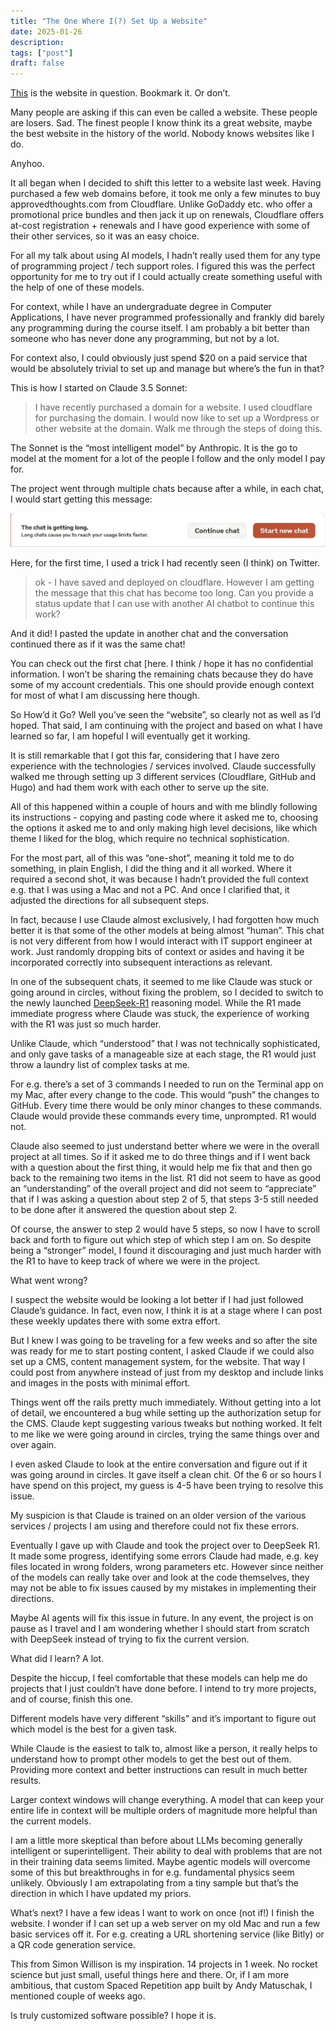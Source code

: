 ```yaml
---
title: "The One Where I(?) Set Up a Website"
date: 2025-01-26
description: 
tags: ["post"]
draft: false
---
```


[This](https://approvedthoughts.com/) is the website in question. Bookmark it. Or don’t.

Many people are asking if this can even be called a website. These people are losers. Sad. The finest people I know think its a great website, maybe the best website in the history of the world. Nobody knows websites like I do.

Anyhoo.

It all began when I decided to shift this letter to a website last week. Having purchased a few web domains before, it took me only a few minutes to buy approvedthoughts.com from Cloudflare. Unlike GoDaddy etc. who offer a promotional price bundles and then jack it up on renewals, Cloudflare offers at-cost registration + renewals and I have good experience with some of their other services, so it was an easy choice.

For all my talk about using AI models, I hadn’t really used them for any type of programming project / tech support roles. I figured this was the perfect opportunity for me to try out if I could actually create something useful with the help of one of these models.

For context, while I have an undergraduate degree in Computer Applications, I have never programmed professionally and frankly did barely any programming during the course itself. I am probably a bit better than someone who has never done any programming, but not by a lot.

For context also, I could obviously just spend $20 on a paid service that would be absolutely trivial to set up and manage but where’s the fun in that?

This is how I started on Claude 3.5 Sonnet:

> I have recently purchased a domain for a website. I used cloudflare for purchasing the domain. I would now like to set up a Wordpress or other website at the domain. Walk me through the steps of doing this.

The Sonnet is the “most intelligent model” by Anthropic. It is the go to model at the moment for a lot of the people I follow and the only model I pay for.

The project went through multiple chats because after a while, in each chat, I would start getting this message:

![This chat is getting long.](assets/images/2025/Jan/image.png)

Here, for the first time, I used a trick I had recently seen (I think) on Twitter.

> ok - I have saved and deployed on cloudflare. However I am getting the message that this chat has become too long. Can you provide a status update that I can use with another AI chatbot to continue this work?

And it did! I pasted the update in another chat and the conversation continued there as if it was the same chat!

You can check out the first chat [here[](https://claude.ai/chat/1fd15f60-b8cb-49b1-835f-7c339e83aefb). I think / hope it has no confidential information. I won’t be sharing the remaining chats because they do have some of my account credentials. This one should provide enough context for most of what I am discussing here though.

So How’d it Go?
Well you’ve seen the “website”, so clearly not as well as I’d hoped. That said, I am continuing with the project and based on what I have learned so far, I am hopeful I will eventually get it working.

It is still remarkable that I got this far, considering that I have zero experience with the technologies / services involved. Claude successfully walked me through setting up 3 different services (Cloudflare, GitHub and Hugo) and had them work with each other to serve up the site.

All of this happened within a couple of hours and with me blindly following its instructions - copying and pasting code where it asked me to, choosing the options it asked me to and only making high level decisions, like which theme I liked for the blog, which require no technical sophistication.

For the most part, all of this was “one-shot”, meaning it told me to do something, in plain English, I did the thing and it all worked. Where it required a second shot, it was because I hadn’t provided the full context e.g. that I was using a Mac and not a PC. And once I clarified that, it adjusted the directions for all subsequent steps.

In fact, because I use Claude almost exclusively, I had forgotten how much better it is that some of the other models at being almost “human”. This chat is not very different from how I would interact with IT support engineer at work. Just randomly dropping bits of context or asides and having it be incorporated correctly into subsequent interactions as relevant.

In one of the subsequent chats, it seemed to me like Claude was stuck or going around in circles, without fixing the problem, so I decided to switch to the newly launched [DeepSeek-R1](https://chat.deepseek.com/) reasoning model. While the R1 made immediate progress where Claude was stuck, the experience of working with the R1 was just so much harder.

Unlike Claude, which “understood” that I was not technically sophisticated, and only gave tasks of a manageable size at each stage, the R1 would just throw a laundry list of complex tasks at me.

For e.g. there’s a set of 3 commands I needed to run on the Terminal app on my Mac, after every change to the code. This would “push” the changes to GitHub. Every time there would be only minor changes to these commands. Claude would provide these commands every time, unprompted. R1 would not.

Claude also seemed to just understand better where we were in the overall project at all times. So if it asked me to do three things and if I went back with a question about the first thing, it would help me fix that and then go back to the remaining two items in the list. R1 did not seem to have as good an “understanding” of the overall project and did not seem to “appreciate” that if I was asking a question about step 2 of 5, that steps 3-5 still needed to be done after it answered the question about step 2.

Of course, the answer to step 2 would have 5 steps, so now I have to scroll back and forth to figure out which step of which step I am on. So despite being a “stronger” model, I found it discouraging and just much harder with the R1 to have to keep track of where we were in the project.

What went wrong?

I suspect the website would be looking a lot better if I had just followed Claude’s guidance. In fact, even now, I think it is at a stage where I can post these weekly updates there with some extra effort.

But I knew I was going to be traveling for a few weeks and so after the site was ready for me to start posting content, I asked Claude if we could also set up a CMS, content management system, for the website. That way I could post from anywhere instead of just from my desktop and include links and images in the posts with minimal effort.

Things went off the rails pretty much immediately. Without getting into a lot of detail, we encountered a bug while setting up the authorization setup for the CMS. Claude kept suggesting various tweaks but nothing worked. It felt to me like we were going around in circles, trying the same things over and over again.

I even asked Claude to look at the entire conversation and figure out if it was going around in circles. It gave itself a clean chit. Of the 6 or so hours I have spend on this project, my guess is 4-5 have been trying to resolve this issue.

My suspicion is that Claude is trained on an older version of the various services / projects I am using and therefore could not fix these errors.

Eventually I gave up with Claude and took the project over to DeepSeek R1. It made some progress, identifying some errors Claude had made, e.g. key files located in wrong folders, wrong parameters etc. However since neither of the models can really take over and look at the code themselves, they may not be able to fix issues caused by my mistakes in implementing their directions.

Maybe AI agents will fix this issue in future. In any event, the project is on pause as I travel and I am wondering whether I should start from scratch with DeepSeek instead of trying to fix the current version.

What did I learn?
A lot.

Despite the hiccup, I feel comfortable that these models can help me do projects that I just couldn’t have done before. I intend to try more projects, and of course, finish this one.

Different models have very different “skills” and it’s important to figure out which model is the best for a given task.

While Claude is the easiest to talk to, almost like a person, it really helps to understand how to prompt other models to get the best out of them. Providing more context and better instructions can result in much better results.

Larger context windows will change everything. A model that can keep your entire life in context will be multiple orders of magnitude more helpful than the current models.

I am a little more skeptical than before about LLMs becoming generally intelligent or superintelligent. Their ability to deal with problems that are not in their training data seems limited. Maybe agentic models will overcome some of this but breakthroughs in for e.g. fundamental physics seem unlikely. Obviously I am extrapolating from a tiny sample but that’s the direction in which I have updated my priors.

What’s next?
I have a few ideas I want to work on once (not if!) I finish the website. I wonder if I can set up a web server on my old Mac and run a few basic services off it. For e.g. creating a URL shortening service (like Bitly) or a QR code generation service.

This from Simon Willison is my inspiration. 14 projects in 1 week. No rocket science but just small, useful things here and there. Or, if I am more ambitious, that custom Spaced Repetition app built by Andy Matuschak, I mentioned couple of weeks ago.

Is truly customized software possible? I hope it is.
